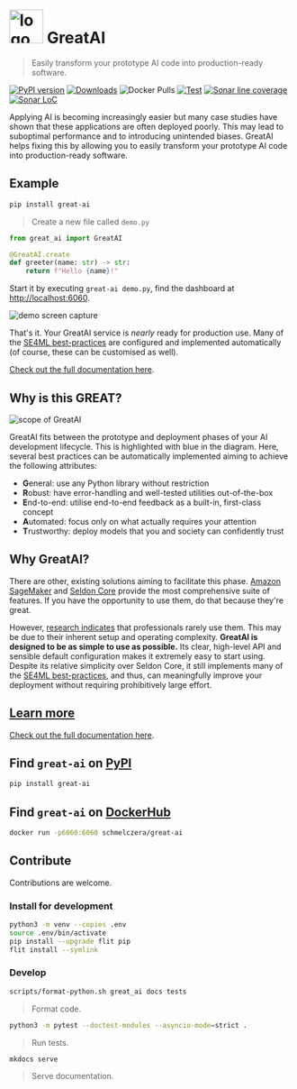 # <img src="https://raw.githubusercontent.com/schmelczer/great-ai/main/docs/media/logo.png" alt="logo of great-ai" width=60 /> GreatAI

> Easily transform your prototype AI code into production-ready software.

[![PyPI version](https://badge.fury.io/py/great-ai.svg)](https://badge.fury.io/py/great-ai)
[![Downloads](https://pepy.tech/badge/great-ai/month)](https://pepy.tech/project/great-ai)
![Docker Pulls](https://img.shields.io/docker/pulls/schmelczera/great-ai)
[![Test](https://github.com/schmelczer/great-ai/actions/workflows/test.yml/badge.svg)](https://github.com/schmelczer/great-ai/actions/workflows/test.yml)
[![Sonar line coverage](https://sonar.scoutinscience.com/api/project_badges/measure?project=great-ai&metric=coverage)](https://sonar.scoutinscience.com/dashboard?id=great-ai)
[![Sonar LoC](https://sonar.scoutinscience.com/api/project_badges/measure?project=great-ai&metric=ncloc)](https://sonar.scoutinscience.com/dashboard?id=great-ai)

Applying AI is becoming increasingly easier but many case studies have shown that these applications are often deployed poorly. This may lead to suboptimal performance and to introducing unintended biases. GreatAI helps fixing this by allowing you to easily transform your prototype AI code into production-ready software.

## Example

```sh
pip install great-ai
```

> Create a new file called `demo.py`

```python
from great_ai import GreatAI

@GreatAI.create
def greeter(name: str) -> str:
    return f"Hello {name}!"
```

Start it by executing `great-ai demo.py`, find the dashboard at [http://localhost:6060](http://localhost:6060/dashboard).

![demo screen capture](https://raw.githubusercontent.com/schmelczer/great-ai/main/docs/media/demo.gif)

That's it. Your GreatAI service is _nearly_ ready for production use. Many of the [SE4ML best-practices](https://se-ml.github.io) are configured and implemented automatically (of course, these can be customised as well).

[Check out the full documentation here](https://great-ai.scoutinscience.com).

## Why is this GREAT?

![scope of GreatAI](https://raw.githubusercontent.com/schmelczer/great-ai/main/docs/media/scope-simple.drawio.svg)

GreatAI fits between the prototype and deployment phases of your AI development lifecycle. This is highlighted with blue in the diagram. Here, several best practices can be automatically implemented aiming to achieve the following attributes:

- **G**eneral: use any Python library without restriction
- **R**obust: have error-handling and well-tested utilities out-of-the-box
- **E**nd-to-end: utilise end-to-end feedback as a built-in, first-class concept
- **A**utomated: focus only on what actually requires your attention
- **T**rustworthy: deploy models that you and society can confidently trust

## Why GreatAI?

There are other, existing solutions aiming to facilitate this phase. [Amazon SageMaker](https://aws.amazon.com/sagemaker) and [Seldon Core](https://www.seldon.io/solutions/open-source-projects/core) provide the most comprehensive suite of features. If you have the opportunity to use them, do that because they're great.

However, [research indicates](https://great-ai.scoutinscience.com) that professionals rarely use them. This may be due to their inherent setup and operating complexity. **GreatAI is designed to be as simple to use as possible.** Its clear, high-level API and sensible default configuration makes it extremely easy to start using. Despite its relative simplicity over Seldon Core, it still implements many of the [SE4ML best-practices](https://se-ml.github.io), and thus, can meaningfully improve your deployment without requiring prohibitively large effort.

## [Learn more](https://great-ai.scoutinscience.com)

[Check out the full documentation here](https://great-ai.scoutinscience.com).

## Find `great-ai` on [PyPI](https://pypi.org/project/great-ai/)

```sh
pip install great-ai
```

## Find `great-ai` on [DockerHub](https://hub.docker.com/repository/docker/schmelczera/great-ai)

```sh
docker run -p6060:6060 schmelczera/great-ai
```

## Contribute

Contributions are welcome.

### Install for development

```sh
python3 -m venv --copies .env
source .env/bin/activate
pip install --upgrade flit pip
flit install --symlink
```

### Develop

```sh
scripts/format-python.sh great_ai docs tests
```

> Format code.

```sh
python3 -m pytest --doctest-modules --asyncio-mode=strict .
```

> Run tests.

```sh
mkdocs serve
```

> Serve documentation.
